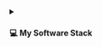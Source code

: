 
<details>
  <summary>
    <h4>💻 My Software Stack</h4>
  </summary>

  <h3>Frontend</h3>

  <h5> HTML & CSS </h5>
  
  
  <a href="https://developer.mozilla.org/en-US/docs/Web/HTML" target="_blank" rel="noreferrer">
    <img src="https://img.shields.io/badge/html5-%23E34F26.svg?style=for-the-badge&logo=html5&logoColor=white" alt="html5" />
  </a>

   <a href="https://developer.mozilla.org/en-US/docs/Web/CSS" target="_blank" rel="noreferrer">
    <img src="https://img.shields.io/badge/css3-%231572B6.svg?style=for-the-badge&logo=css3&logoColor=white" alt="css3" />
  </a>

  <a href="https://getbootstrap.com" target="_blank" rel="noreferrer">
    <img src="https://img.shields.io/badge/bootstrap-%23563D7C.svg?style=for-the-badge&logo=bootstrap&logoColor=white" alt="bootstrap" />
  </a>
 
  <a href="https://tailwindcss.com/" target="_blank" rel="noreferrer">
    <img src="https://img.shields.io/badge/tailwindcss-%2338B2AC.svg?style=for-the-badge&logo=tailwind-css&logoColor=white" alt="tailwindcss" />
  </a>

  <h5> Javascript </h5>
  
  <a href="https://reactjs.org/" target="_blank" rel="noreferrer">
    <img src="https://img.shields.io/badge/react-%2320232a.svg?style=for-the-badge&logo=react&logoColor=%2361DAFB" alt="react" />
  </a>
  <a href="https://angular.io/" target="_blank" rel="noreferrer">
    <img src="https://img.shields.io/badge/angular-%23DD0031.svg?style=for-the-badge&logo=angular&logoColor=%23FFFFFF" alt="angular" />
  </a>

  <h3>Backends</h3>

  <h5> Languages </h5>
    <a href="https://www.python.org/" target="_blank" rel="noreferrer">
      <h4> Python </h4>
    </a>
    <a href="https://nodejs.org/en" target="_blank" rel="noreferrer">
      <h4> NodeJs </h4>
    </a>
    <a href="https://www.ruby-lang.org/en/" target="_blank" rel="noreferrer">
      <h4> Ruby </h4>
    </a>
    <a href="https://openjdk.org/" target="_blank" rel="noreferrer">
      <h4> Java </h4>
    </a>
    <a href="https://dotnet.microsoft.com/en-us/" target="_blank" rel="noreferrer">
      <h4> .Net / C# </h4> 
    </a>
    <a href="https://gcc.gnu.org/" target="_blank" rel="noreferrer">
      <h4> C++ </h4>
    </a>

  <h5> Databases </h5>
  <a href="https://www.postgresql.org/" target="_blank" rel="noreferrer">
    <img src="https://img.shields.io/badge/postgresql-%234169E1.svg?style=for-the-badge&logo=postgresql&logoColor=white" alt="postgresql" />
  </a>
  <a href="https://www.mysql.com/" target="_blank" rel="noreferrer">
    <img src="https://img.shields.io/badge/mysql-%2300f.svg?style=for-the-badge&logo=mysql&logoColor=white" alt="mysql" />
  </a>
  <a href="https://www.mongodb.com/" target="_blank" rel="noreferrer">
    <img src="https://img.shields.io/badge/mongodb-%234ea94b.svg?style=for-the-badge&logo=mongodb&logoColor=white" alt="mongodb" />
  </a>
  <a href="https://cassandra.apache.org/" target="_blank" rel="noreferrer">
    <img src="https://img.shields.io/badge/apachecassandra-%231287B1.svg?style=for-the-badge&logo=apachecassandra&logoColor=white" alt="cassandra" />
  </a>
  <a href="https://www.scylladb.com/" target="_blank" rel="noreferrer">
    <img src="https://img.shields.io/badge/scylladb-%236CD5E7.svg?style=for-the-badge&logo=scylladb&logoColor=white" alt="scylladb" />
  </a>
  <a href="https://redis.io" target="_blank" rel="noreferrer">
    <img src="https://img.shields.io/badge/redis-%23DD0031.svg?style=for-the-badge&logo=redis&logoColor=white" alt="redis" />
  </a>

  <h3> Deployment / Version Control </h3>

  <h5>Deployment</h5>
  <a href="https://www.debian.org/" target="_blank" rel="noreferrer">
    <img src="https://img.shields.io/badge/linux-%23000000.svg?style=for-the-badge&logo=linux&logoColor=white" alt="linux" />
  </a>
  <a href="https://www.docker.com/" target="_blank" rel="noreferrer">
    <img src="https://img.shields.io/badge/docker-%230db7ed.svg?style=for-the-badge&logo=docker&logoColor=white" alt="docker" />
  </a>
  <a href="https://www.nginx.com" target="_blank" rel="noreferrer">
    <img src="https://img.shields.io/badge/nginx-%23009639.svg?style=for-the-badge&logo=nginx&logoColor=white" alt="nginx" />
  </a>
  <a href="https://tomcat.apache.org/" target="_blank" rel="noreferrer">
    <img src="https://img.shields.io/badge/tomcat-%23F8DC75.svg?style=for-the-badge&logo=apachetomcat&logoColor=black" alt="tomcat" />
  </a>

  <h5>Version Control</h5>
  <a href="https://git-scm.com/" target="_blank" rel="noreferrer">
    <img src="https://img.shields.io/badge/git-%23F05033.svg?style=for-the-badge&logo=git&logoColor=white" alt="git" />
  </a>


  <h3> GUIs </h3>
  <a href="https://www.gtk.org/" target="_blank" rel="noreferrer">
    <h4> GTK </h4>
  </a>
  <a href="https://www.electronjs.org/" target="_blank" rel="noreferrer">
    <h4> Electron </h4>
  </a>
  <a href="https://www.android.com/" target="_blank" rel="noreferrer">
    <h4> Android </h4>
  </a>


  <h3> Others </h3>

  <h5> Operating Systems </h5>
  <a href="https://www.debian.org/" target="_blank" rel="noreferrer">
    <h4>Debian</h4>
  </a>
  <a href="https://www.redhat.com/en/technologies/linux-platforms/enterprise-linux" target="_blank" rel="noreferrer">
    <h4> Red Hat Enterprise </h4>
  </a>
  <a href="https://archlinux.org/" target="_blank" rel="noreferrer">
    <h4> Arch</h4>
  </a>
  <a href="https://www.gentoo.org/" target="_blank" rel="noreferrer">
    <h4> Gentoo </h4>
  </a>
  <a href="https://www.alpinelinux.org/" target="_blank" rel="noreferrer">
    <h4> Alpine </h4>
  </a>
   <a href="http://www.slackware.com/" target="_blank" rel="noreferrer">
    <h4> Slackware </h4>
  </a>
  <a href="https://www.microsoft.com/en-ca/windows" target="_blank" rel="noreferrer">
    <h4> Windows 11 </h4>
  </a>

  <h5>Tools</h5>
  <a href="https://code.visualstudio.com/" target="_blank" rel="noreferrer">
    <h4>VS Code</h4>
  </a>
  <a href="https://www.gnu.org/software/emacs/" target="_blank" rel="noreferrer">
    <h4> Emacs </h4>
  </a>
  
  
</details>
